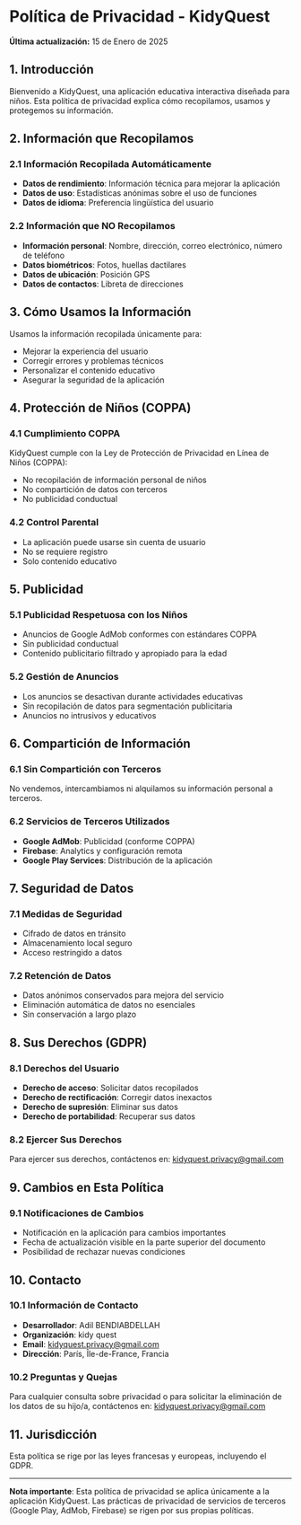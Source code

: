 # Política de Privacidad - KidyQuest

**Última actualización:** 15 de Enero de 2025

## 1. Introducción

Bienvenido a KidyQuest, una aplicación educativa interactiva diseñada para niños. Esta política de privacidad explica cómo recopilamos, usamos y protegemos su información.

## 2. Información que Recopilamos

### 2.1 Información Recopilada Automáticamente
- **Datos de rendimiento**: Información técnica para mejorar la aplicación
- **Datos de uso**: Estadísticas anónimas sobre el uso de funciones
- **Datos de idioma**: Preferencia lingüística del usuario

### 2.2 Información que NO Recopilamos
- **Información personal**: Nombre, dirección, correo electrónico, número de teléfono
- **Datos biométricos**: Fotos, huellas dactilares
- **Datos de ubicación**: Posición GPS
- **Datos de contactos**: Libreta de direcciones

## 3. Cómo Usamos la Información

Usamos la información recopilada únicamente para:
- Mejorar la experiencia del usuario
- Corregir errores y problemas técnicos
- Personalizar el contenido educativo
- Asegurar la seguridad de la aplicación

## 4. Protección de Niños (COPPA)

### 4.1 Cumplimiento COPPA
KidyQuest cumple con la Ley de Protección de Privacidad en Línea de Niños (COPPA):
- No recopilación de información personal de niños
- No compartición de datos con terceros
- No publicidad conductual

### 4.2 Control Parental
- La aplicación puede usarse sin cuenta de usuario
- No se requiere registro
- Solo contenido educativo

## 5. Publicidad

### 5.1 Publicidad Respetuosa con los Niños
- Anuncios de Google AdMob conformes con estándares COPPA
- Sin publicidad conductual
- Contenido publicitario filtrado y apropiado para la edad

### 5.2 Gestión de Anuncios
- Los anuncios se desactivan durante actividades educativas
- Sin recopilación de datos para segmentación publicitaria
- Anuncios no intrusivos y educativos

## 6. Compartición de Información

### 6.1 Sin Compartición con Terceros
No vendemos, intercambiamos ni alquilamos su información personal a terceros.

### 6.2 Servicios de Terceros Utilizados
- **Google AdMob**: Publicidad (conforme COPPA)
- **Firebase**: Analytics y configuración remota
- **Google Play Services**: Distribución de la aplicación

## 7. Seguridad de Datos

### 7.1 Medidas de Seguridad
- Cifrado de datos en tránsito
- Almacenamiento local seguro
- Acceso restringido a datos

### 7.2 Retención de Datos
- Datos anónimos conservados para mejora del servicio
- Eliminación automática de datos no esenciales
- Sin conservación a largo plazo

## 8. Sus Derechos (GDPR)

### 8.1 Derechos del Usuario
- **Derecho de acceso**: Solicitar datos recopilados
- **Derecho de rectificación**: Corregir datos inexactos
- **Derecho de supresión**: Eliminar sus datos
- **Derecho de portabilidad**: Recuperar sus datos

### 8.2 Ejercer Sus Derechos
Para ejercer sus derechos, contáctenos en: kidyquest.privacy@gmail.com

## 9. Cambios en Esta Política

### 9.1 Notificaciones de Cambios
- Notificación en la aplicación para cambios importantes
- Fecha de actualización visible en la parte superior del documento
- Posibilidad de rechazar nuevas condiciones

## 10. Contacto

### 10.1 Información de Contacto
- **Desarrollador**: Adil BENDIABDELLAH
- **Organización**: kidy quest
- **Email**: kidyquest.privacy@gmail.com
- **Dirección**: París, Île-de-France, Francia

### 10.2 Preguntas y Quejas
Para cualquier consulta sobre privacidad o para solicitar la eliminación de los datos de su hijo/a, contáctenos en: kidyquest.privacy@gmail.com

## 11. Jurisdicción

Esta política se rige por las leyes francesas y europeas, incluyendo el GDPR.

---

**Nota importante**: Esta política de privacidad se aplica únicamente a la aplicación KidyQuest. Las prácticas de privacidad de servicios de terceros (Google Play, AdMob, Firebase) se rigen por sus propias políticas.
